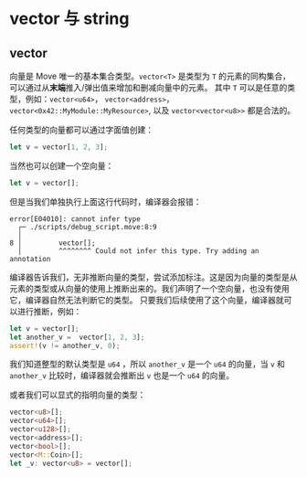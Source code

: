 # vector 与 string

## vector
向量是 Move 唯一的基本集合类型。`vector<T>` 是类型为 `T` 的元素的同构集合，可以通过从**末端**推入/弹出值来增加和删减向量中的元素。
其中 `T` 可以是任意的类型，例如：`vector<u64>`， `vector<address>`，`vector<0x42::MyModule::MyResource>`, 以及 `vector<vector<u8>>` 都是合法的。

任何类型的向量都可以通过字面值创建：
```rust
let v = vector[1, 2, 3];
```
当然也可以创建一个空向量：
```rust
let v = vector[];
```
但是当我们单独执行上面这行代码时，编译器会报错：
```shell
error[E04010]: cannot infer type
  ┌─ ./scripts/debug_script.move:8:9
  │
8 │         vector[];    
  │         ^^^^^^^^ Could not infer this type. Try adding an annotation

```
编译器告诉我们，无非推断向量的类型，尝试添加标注。这是因为向量的类型是从元素的类型或从向量的使用上推断出来的。我们声明了一个空向量，也没有使用它，编译器自然无法判断它的类型。
只要我们后续使用了这个向量，编译器就可以进行推断，例如：
```rust
let v = vector[]; 
let another_v =  vector[1, 2, 3];
assert!(v != another_v, 0);
```
我们知道整型的默认类型是 `u64` ，所以 `another_v` 是一个 `u64` 的向量，当 `v` 和 `another_v` 比较时，编译器就会推断出 `v` 也是一个 `u64` 的向量。

或者我们可以显式的指明向量的类型：
```rust
vector<u8>[];
vector<u64>[];
vector<u128>[];
vector<address>[];
vector<bool>[];
vector<M::Coin>[];
let _v: vector<u8> = vector[];
```